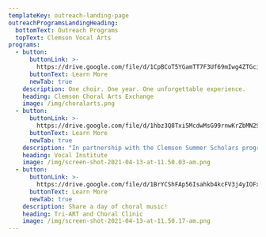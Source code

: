 ```yaml
---
templateKey: outreach-landing-page
outreachProgramsLandingHeading:
  bottomText: Outreach Programs
  topText: Clemson Vocal Arts
programs:
  - button:
      buttonLink: >-
        https://drive.google.com/file/d/1CpBCoT5YGamTT7F3Uf69mIwg4ZTGcik9/view?usp=sharing
      buttonText: Learn More
      newTab: true
    description: One choir. One year. One unforgettable experience.
    heading: Clemson Choral Arts Exchange
    image: /img/choralarts.png
  - button:
      buttonLink: >-
        https://drive.google.com/file/d/1hbz3Q8Txi5McdwMsG99rnwKrZbMN2SAM/view?usp=sharing
      buttonText: Learn More
      newTab: true
    description: "In partnership with the Clemson Summer Scholars program for rising 9th -\t 12th graders\t"
    heading: Vocal Institute
    image: /img/screen-shot-2021-04-13-at-11.50.03-am.png
  - button:
      buttonLink: >-
        https://drive.google.com/file/d/1BrYCShFAp56Isahkb4kcFV3j4yIOFx60/view?usp=sharing
      buttonText: Learn More
      newTab: true
    description: Share a day of choral music!
    heading: Tri-ART and Choral Clinic
    image: /img/screen-shot-2021-04-13-at-11.50.17-am.png
---
```


